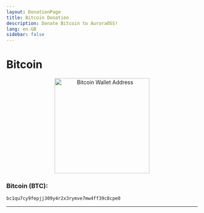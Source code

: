 ```yaml
---
layout: DonationPage
title: Bitcoin Donation
description: Donate Bitcoin to AuroraOSS!
lang: en-GB
sidebar: false
---
```


# Bitcoin

<p align="center">
    <a href="bitcoin:bc1qu7cy9fepjj309y4r2x3rymve7mw4ff39c8cpe0">
        <img src="https://www.bitcoinqrcodemaker.com/api/?style=bitcoin&amp;address=bc1qu7cy9fepjj309y4r2x3rymve7mw4ff39c8cpe0" alt="Bitcoin Wallet Address" height="250" width="250" border="0" />
    </a>
</p>

### Bitcoin (BTC): 
```
bc1qu7cy9fepjj309y4r2x3rymve7mw4ff39c8cpe0
```
***